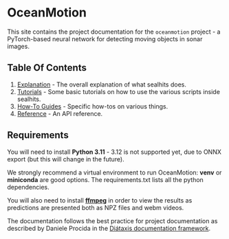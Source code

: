 # OceanMotion
This site contains the project documentation for the
`oceanmotion` project - a PyTorch-based neural network
for detecting moving objects in sonar images. 

## Table Of Contents

1. [Explanation](explanation.md) - The overall explanation of what sealhits does.
2. [Tutorials](tutorials.md) - Some basic tutorials on how to use the various scripts inside sealhits.
3. [How-To Guides](how-to-guides.md) - Specific how-tos on various things.
4. [Reference](reference.md) - An API reference.

## Requirements
You will need to install  **Python 3.11** - 3.12 is not supported yet, due to ONNX export (but this will change in the future).

We strongly recommend a virtual environment to run OceanMotion: **venv** or **miniconda** are good options. The requirements.txt lists all the python dependencies.

You will also need to install **[ffmpeg](https://ffmpeg.org/)** in order to view the results as predictions are presented both as NPZ files and webm videos.


The documentation follows the best practice for
project documentation as described by Daniele Procida
in the [Diátaxis documentation framework](https://diataxis.fr/).
